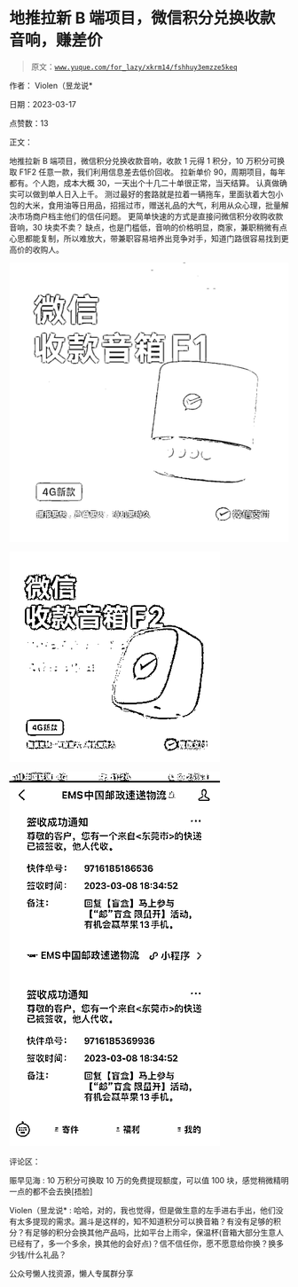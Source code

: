 # 地推拉新 B 端项目，微信积分兑换收款音响，赚差价

> 原文：[`www.yuque.com/for_lazy/xkrm14/fshhuy3emzze5keq`](https://www.yuque.com/for_lazy/xkrm14/fshhuy3emzze5keq)



作者： Violen（昱龙说*



日期：2023-03-17



点赞数：13



正文：



地推拉新 B 端项目，微信积分兑换收款音响，收款 1 元得 1 积分，10 万积分可换取 F1F2 任意一款，我们利用信息差去低价回收。 拉新单价 90，周期项目，每年都有。个人跑，成本大概 30，一天出个十几二十单很正常，当天结算。 认真做确实可以做到单人日入上千。 测过最好的套路就是拉着一辆拖车，里面驮着大包小包的大米，食用油等日用品，招摇过市，赠送礼品的大气，利用从众心理，批量解决市场商户档主他们的信任问题。 更简单快速的方式是直接问微信积分收购收款音响，30 块卖不卖？ 缺点，也是门槛低，音响的价格明显，商家，兼职稍微有点心思都能复制，所以难放大，带兼职容易培养出竞争对手，知道门路很容易找到更高价的收购人。



![](img/b3f1a9bf3f67bea5f049aeff8e94130b.png)  

![](img/d9a4d98e0d264787b370bf4efbed013c.png)  

![](img/6c599666e815799a7e4092c650f2f6d3.png)  

评论区：



赈早见海 : 10 万积分可换取 10 万的免费提现额度，可以值 100 块，感觉稍微精明一点的都不会去换[捂脸]



Violen（昱龙说* : 哈哈，对的，我也觉得，但是做生意的左手进右手出，他们没有太多提现的需求。漏斗是这样的，知不知道积分可以换音箱？有没有足够的积分？有足够的积分会换其他产品吗，比如平台上雨伞，保温杯(音箱大部分生意人已经有了，多一个多余，换其他的会好点)？信不信任你，愿不愿意给你换？换多少钱/什么礼品？



公众号懒人找资源，懒人专属群分享

